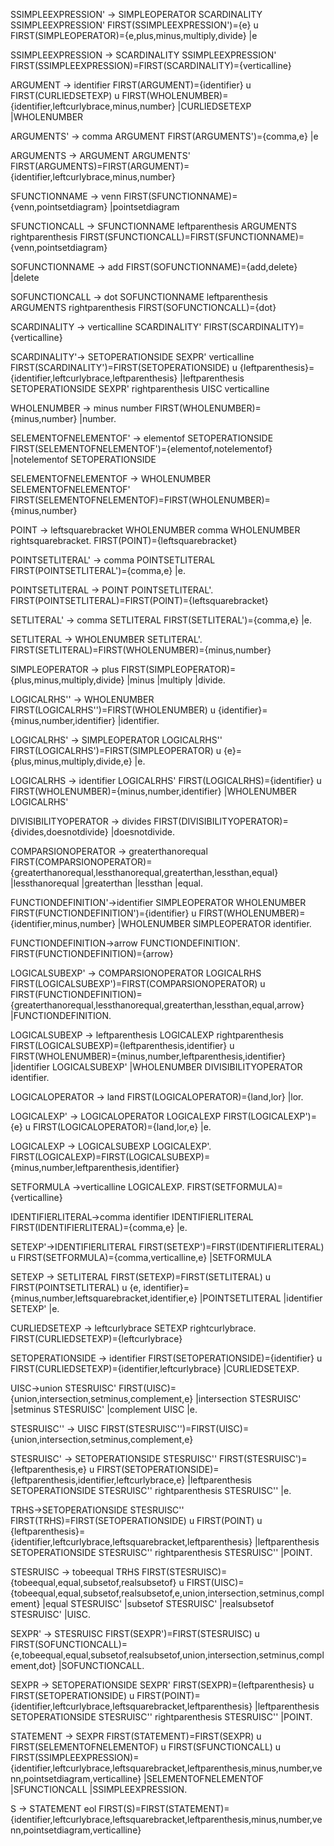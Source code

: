 SSIMPLEEXPRESSION' -> SIMPLEOPERATOR SCARDINALITY SSIMPLEEXPRESSION' FIRST(SSIMPLEEXPRESSION')={e} u FIRST(SIMPLEOPERATOR)={e,plus,minus,multiply,divide}
|e

SSIMPLEEXPRESSION -> SCARDINALITY SSIMPLEEXPRESSION' FIRST(SSIMPLEEXPRESSION)=FIRST(SCARDINALITY)={verticalline}

ARGUMENT -> identifier FIRST(ARGUMENT)={identifier} u FIRST(CURLIEDSETEXP) u FIRST(WHOLENUMBER)={identifier,leftcurlybrace,minus,number}
|CURLIEDSETEXP
|WHOLENUMBER

ARGUMENTS' -> comma ARGUMENT FIRST(ARGUMENTS')={comma,e}
|e

ARGUMENTS -> ARGUMENT ARGUMENTS' FIRST(ARGUMENTS)=FIRST(ARGUMENT)={identifier,leftcurlybrace,minus,number}

SFUNCTIONNAME -> venn FIRST(SFUNCTIONNAME)={venn,pointsetdiagram}
|pointsetdiagram

SFUNCTIONCALL -> SFUNCTIONNAME leftparenthesis ARGUMENTS rightparenthesis FIRST(SFUNCTIONCALL)=FIRST(SFUNCTIONNAME)={venn,pointsetdiagram}

SOFUNCTIONNAME -> add FIRST(SOFUNCTIONNAME)={add,delete}
|delete

SOFUNCTIONCALL -> dot SOFUNCTIONNAME leftparenthesis ARGUMENTS rightparenthesis FIRST(SOFUNCTIONCALL)={dot}

SCARDINALITY -> verticalline SCARDINALITY'  FIRST(SCARDINALITY)={verticalline}

SCARDINALITY'-> SETOPERATIONSIDE SEXPR' verticalline FIRST(SCARDINALITY')=FIRST(SETOPERATIONSIDE) u {leftparenthesis}={identifier,leftcurlybrace,leftparenthesis}
|leftparenthesis SETOPERATIONSIDE SEXPR' rightparenthesis UISC verticalline

WHOLENUMBER -> minus number FIRST(WHOLENUMBER)={minus,number}
|number.

SELEMENTOFNELEMENTOF' -> elementof SETOPERATIONSIDE FIRST(SELEMENTOFNELEMENTOF')={elementof,notelementof}
|notelementof SETOPERATIONSIDE

SELEMENTOFNELEMENTOF -> WHOLENUMBER SELEMENTOFNELEMENTOF' FIRST(SELEMENTOFNELEMENTOF)=FIRST(WHOLENUMBER)={minus,number}

POINT -> leftsquarebracket WHOLENUMBER comma WHOLENUMBER rightsquarebracket. FIRST(POINT)={leftsquarebracket}

POINTSETLITERAL' -> comma POINTSETLITERAL FIRST(POINTSETLITERAL')={comma,e}
|e.

POINTSETLITERAL -> POINT POINTSETLITERAL'. FIRST(POINTSETLITERAL)=FIRST(POINT)={leftsquarebracket}

SETLITERAL' -> comma SETLITERAL FIRST(SETLITERAL')={comma,e}
|e.

SETLITERAL -> WHOLENUMBER SETLITERAL'. FIRST(SETLITERAL)=FIRST(WHOLENUMBER)={minus,number}

SIMPLEOPERATOR -> plus FIRST(SIMPLEOPERATOR)={plus,minus,multiply,divide}
|minus 
|multiply 
|divide.

LOGICALRHS'' -> WHOLENUMBER FIRST(LOGICALRHS'')=FIRST(WHOLENUMBER) u {identifier}={minus,number,identifier}
|identifier.

LOGICALRHS' -> SIMPLEOPERATOR LOGICALRHS''  FIRST(LOGICALRHS')=FIRST(SIMPLEOPERATOR) u {e}={plus,minus,multiply,divide,e}
|e.

LOGICALRHS -> identifier LOGICALRHS'  FIRST(LOGICALRHS)={identifier} u FIRST(WHOLENUMBER)={minus,number,identifier}
|WHOLENUMBER LOGICALRHS'

DIVISIBILITYOPERATOR -> divides FIRST(DIVISIBILITYOPERATOR)={divides,doesnotdivide}
|doesnotdivide.

COMPARSIONOPERATOR -> greaterthanorequal  FIRST(COMPARSIONOPERATOR)={greaterthanorequal,lessthanorequal,greaterthan,lessthan,equal}
|lessthanorequal 
|greaterthan 
|lessthan 
|equal.

FUNCTIONDEFINITION'->identifier SIMPLEOPERATOR WHOLENUMBER FIRST(FUNCTIONDEFINITION')={identifier} u FIRST(WHOLENUMBER)={identifier,minus,number}
|WHOLENUMBER SIMPLEOPERATOR identifier.

FUNCTIONDEFINITION->arrow FUNCTIONDEFINITION'. FIRST(FUNCTIONDEFINITION)={arrow}

LOGICALSUBEXP' -> COMPARSIONOPERATOR LOGICALRHS FIRST(LOGICALSUBEXP')=FIRST(COMPARSIONOPERATOR) u FIRST(FUNCTIONDEFINITION)={greaterthanorequal,lessthanorequal,greaterthan,lessthan,equal,arrow}
|FUNCTIONDEFINITION.

LOGICALSUBEXP -> leftparenthesis LOGICALEXP rightparenthesis FIRST(LOGICALSUBEXP)={leftparenthesis,identifier} u FIRST(WHOLENUMBER)={minus,number,leftparenthesis,identifier}
|identifier LOGICALSUBEXP'
|WHOLENUMBER DIVISIBILITYOPERATOR identifier.

LOGICALOPERATOR -> land FIRST(LOGICALOPERATOR)={land,lor}
|lor.

LOGICALEXP' -> LOGICALOPERATOR LOGICALEXP FIRST(LOGICALEXP')={e} u FIRST(LOGICALOPERATOR)={land,lor,e}
|e.

LOGICALEXP -> LOGICALSUBEXP LOGICALEXP'. FIRST(LOGICALEXP)=FIRST(LOGICALSUBEXP)={minus,number,leftparenthesis,identifier}

SETFORMULA ->verticalline LOGICALEXP. FIRST(SETFORMULA)={verticalline}

IDENTIFIERLITERAL->comma identifier IDENTIFIERLITERAL FIRST(IDENTIFIERLITERAL)={comma,e}
|e.

SETEXP'->IDENTIFIERLITERAL FIRST(SETEXP')=FIRST(IDENTIFIERLITERAL) u FIRST(SETFORMULA)={comma,verticalline,e}
|SETFORMULA

SETEXP -> SETLITERAL  FIRST(SETEXP)=FIRST(SETLITERAL) u FIRST(POINTSETLITERAL) u {e, identifier}={minus,number,leftsquarebracket,identifier,e}
|POINTSETLITERAL 
|identifier SETEXP'
|e.

CURLIEDSETEXP -> leftcurlybrace SETEXP rightcurlybrace. FIRST(CURLIEDSETEXP)={leftcurlybrace}

SETOPERATIONSIDE -> identifier FIRST(SETOPERATIONSIDE)={identifier} u FIRST(CURLIEDSETEXP)={identifier,leftcurlybrace}
|CURLIEDSETEXP.


UISC->union STESRUISC' FIRST(UISC)={union,intersection,setminus,complement,e}
|intersection STESRUISC'
|setminus STESRUISC'
|complement UISC
|e.

STESRUISC'' -> UISC FIRST(STESRUISC'')=FIRST(UISC)={union,intersection,setminus,complement,e}

STESRUISC' -> SETOPERATIONSIDE STESRUISC'' FIRST(STESRUISC')={leftparenthesis,e} u FIRST(SETOPERATIONSIDE)={leftparenthesis,identifier,leftcurlybrace,e}
|leftparenthesis SETOPERATIONSIDE STESRUISC'' rightparenthesis STESRUISC''
|e.

TRHS->SETOPERATIONSIDE STESRUISC'' FIRST(TRHS)=FIRST(SETOPERATIONSIDE) u FIRST(POINT) u {leftparenthesis}={identifier,leftcurlybrace,leftsquarebracket,leftparenthesis}
|leftparenthesis SETOPERATIONSIDE STESRUISC'' rightparenthesis STESRUISC''
|POINT.

STESRUISC -> tobeequal TRHS FIRST(STESRUISC)={tobeequal,equal,subsetof,realsubsetof} u FIRST(UISC)={tobeequal,equal,subsetof,realsubsetof,e,union,intersection,setminus,complement}
|equal STESRUISC'
|subsetof STESRUISC'
|realsubsetof STESRUISC'
|UISC.

SEXPR' -> STESRUISC FIRST(SEXPR')=FIRST(STESRUISC) u FIRST(SOFUNCTIONCALL)={e,tobeequal,equal,subsetof,realsubsetof,union,intersection,setminus,complement,dot}
|SOFUNCTIONCALL.

SEXPR -> SETOPERATIONSIDE SEXPR' FIRST(SEXPR)={leftparenthesis} u FIRST(SETOPERATIONSIDE) u FIRST(POINT)={identifier,leftcurlybrace,leftsquarebracket,leftparenthesis}
|leftparenthesis SETOPERATIONSIDE STESRUISC'' rightparenthesis STESRUISC''
|POINT.

STATEMENT  -> SEXPR FIRST(STATEMENT)=FIRST(SEXPR) u FIRST(SELEMENTOFNELEMENTOF) u FIRST(SFUNCTIONCALL) u FIRST(SSIMPLEEXPRESSION)={identifier,leftcurlybrace,leftsquarebracket,leftparenthesis,minus,number,venn,pointsetdiagram,verticalline}
|SELEMENTOFNELEMENTOF
|SFUNCTIONCALL
|SSIMPLEEXPRESSION.

S  -> STATEMENT eol FIRST(S)=FIRST(STATEMENT)={identifier,leftcurlybrace,leftsquarebracket,leftparenthesis,minus,number,venn,pointsetdiagram,verticalline}
